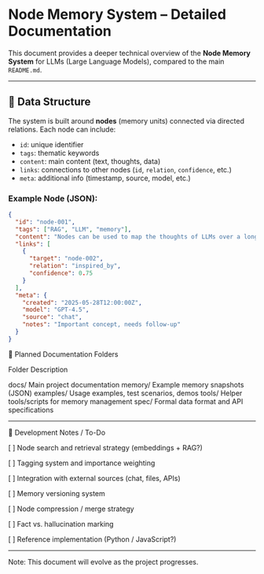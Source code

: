# Node Memory System – Detailed Documentation

This document provides a deeper technical overview of the **Node Memory System** for LLMs (Large Language Models), compared to the main `README.md`.

---

## 📌 Data Structure

The system is built around **nodes** (memory units) connected via directed relations. Each node can include:

- `id`: unique identifier
- `tags`: thematic keywords
- `content`: main content (text, thoughts, data)
- `links`: connections to other nodes (`id`, `relation`, `confidence`, etc.)
- `meta`: additional info (timestamp, source, model, etc.)

### Example Node (JSON):

```json
{
  "id": "node-001",
  "tags": ["RAG", "LLM", "memory"],
  "content": "Nodes can be used to map the thoughts of LLMs over a long timeline.",
  "links": [
    {
      "target": "node-002",
      "relation": "inspired_by",
      "confidence": 0.75
    }
  ],
  "meta": {
    "created": "2025-05-28T12:00:00Z",
    "model": "GPT-4.5",
    "source": "chat",
    "notes": "Important concept, needs follow-up"
  }
}
```

📂 Planned Documentation Folders

Folder	Description

docs/	Main project documentation
memory/	Example memory snapshots (JSON)
examples/	Usage examples, test scenarios, demos
tools/	Helper tools/scripts for memory management
spec/	Formal data format and API specifications



---

🔧 Development Notes / To-Do

[ ] Node search and retrieval strategy (embeddings + RAG?)

[ ] Tagging system and importance weighting

[ ] Integration with external sources (chat, files, APIs)

[ ] Memory versioning system

[ ] Node compression / merge strategy

[ ] Fact vs. hallucination marking

[ ] Reference implementation (Python / JavaScript?)



---

Note: This document will evolve as the project progresses.